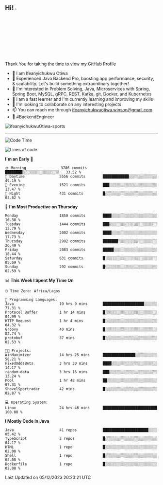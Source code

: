 <!-- BLOG-POST-LIST:START --><!-- BLOG-POST-LIST:END -->

## Hi! <img src="https://media.giphy.com/media/hvRJCLFzcasrR4ia7z/giphy.gif" width="4%"> 

Thank You for taking the time to view my GitHub Profile

- 👋 I am Ifeanyichukwu Otiwa
- 🚀 Experienced Java Backend Pro, boosting app performance, security, & scalability. Let's build something extraordinary together!
- 👀 I'm interested in Problem Solving, Java, Microservices with Spring, Spring Boot, MySQL, gRPC, REST, Kafka, git, Docker, and Kubernetes
- 🌱 I am a fast learner and I'm currently learning and improving my skills
- 💞️ I'm looking to collaborate on any interesting projects
- 📫 You can reach me through ifeanyichukwuotiwa.winson@gmail.com
- 🚀 #BackendEngineer

<p align="left" marginTop="10px"> <img src="https://komarev.com/ghpvc/?username=ifeanyichukwuOtiwa-sports&label=Profile%20views&color=0e75b6&style=for-the-badge" alt="ifeanyichukwuOtiwa-sports" /> </p>

***

<!--START_SECTION:waka-->
![Code Time](http://img.shields.io/badge/Code%20Time-2%2C015%20hrs%2054%20mins-blue)

![Lines of code](https://img.shields.io/badge/From%20Hello%20World%20I%27ve%20Written-4.1%20million%20lines%20of%20code-blue)

**I'm an Early 🐤** 

```text
🌞 Morning                3786 commits        ████████░░░░░░░░░░░░░░░░░   33.52 % 
🌆 Daytime                5556 commits        ████████████░░░░░░░░░░░░░   49.19 % 
🌃 Evening                1521 commits        ███░░░░░░░░░░░░░░░░░░░░░░   13.47 % 
🌙 Night                  431 commits         █░░░░░░░░░░░░░░░░░░░░░░░░   03.82 % 
```
📅 **I'm Most Productive on Thursday** 

```text
Monday                   1850 commits        ████░░░░░░░░░░░░░░░░░░░░░   16.38 % 
Tuesday                  1444 commits        ███░░░░░░░░░░░░░░░░░░░░░░   12.79 % 
Wednesday                2002 commits        ████░░░░░░░░░░░░░░░░░░░░░   17.73 % 
Thursday                 2992 commits        ███████░░░░░░░░░░░░░░░░░░   26.49 % 
Friday                   2083 commits        █████░░░░░░░░░░░░░░░░░░░░   18.44 % 
Saturday                 631 commits         █░░░░░░░░░░░░░░░░░░░░░░░░   05.59 % 
Sunday                   292 commits         █░░░░░░░░░░░░░░░░░░░░░░░░   02.59 % 
```


📊 **This Week I Spent My Time On** 

```text
🕑︎ Time Zone: Africa/Lagos

💬 Programming Languages: 
Java                     19 hrs 9 mins       ███████████████████░░░░░░   77.31 % 
Protocol Buffer          1 hr 14 mins        █░░░░░░░░░░░░░░░░░░░░░░░░   04.99 % 
HTTP Request             1 hr 4 mins         █░░░░░░░░░░░░░░░░░░░░░░░░   04.32 % 
Groovy                   40 mins             █░░░░░░░░░░░░░░░░░░░░░░░░   02.74 % 
protobuf                 37 mins             █░░░░░░░░░░░░░░░░░░░░░░░░   02.53 % 

🐱‍💻 Projects: 
WinMaximizer             14 hrs 25 mins      ███████████████░░░░░░░░░░   58.21 % 
FixedOddsBets            3 hrs 30 mins       ████░░░░░░░░░░░░░░░░░░░░░   14.17 % 
random-data              3 hrs 16 mins       ███░░░░░░░░░░░░░░░░░░░░░░   13.24 % 
Pool                     1 hr 48 mins        ██░░░░░░░░░░░░░░░░░░░░░░░   07.31 % 
ShovelSportradar         42 mins             █░░░░░░░░░░░░░░░░░░░░░░░░   02.87 % 

💻 Operating System: 
Linux                    24 hrs 46 mins      █████████████████████████   100.00 % 
```

**I Mostly Code in Java** 

```text
Java                     41 repos            █████████████████████░░░░   85.42 % 
TypeScript               2 repos             █░░░░░░░░░░░░░░░░░░░░░░░░   04.17 % 
HTML                     1 repo              █░░░░░░░░░░░░░░░░░░░░░░░░   02.08 % 
Shell                    1 repo              █░░░░░░░░░░░░░░░░░░░░░░░░   02.08 % 
Dockerfile               1 repo              █░░░░░░░░░░░░░░░░░░░░░░░░   02.08 % 
```




 Last Updated on 05/12/2023 20:23:21 UTC
<!--END_SECTION:waka-->

<!--
<p align="center">
![trophy](https://github-profile-trophy.vercel.app/?username=ifeanyichukwuOtiwa-sports&theme=onedark) (https://github.com/ryo-ma/github-profile-trophy)
</p>
-->

<!---
ifeanyi-otiwa/ifeanyi-otiwa is a ✨ special ✨ repository because its `README.md` (this file) appears on your GitHub profile.
You can click the Preview link to take a look at your changes.
--->
